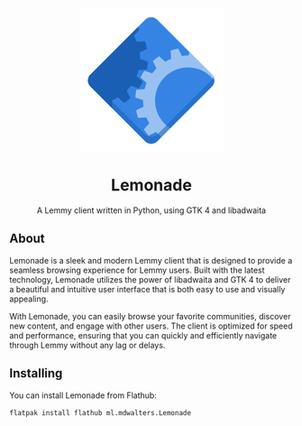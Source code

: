 <div align="center">
  <img src="https://github.com/mdwalters/lemonade/raw/main/data/icons/hicolor/scalable/apps/ml.mdwalters.Lemonade.svg" alt="The Lemonade logo">
  <h1>Lemonade</h1>
  A Lemmy client written in Python, using GTK 4 and libadwaita
</div>

## About
Lemonade is a sleek and modern Lemmy client that is designed to provide a seamless browsing experience for Lemmy users. Built with the latest technology, Lemonade utilizes the power of libadwaita and GTK 4 to deliver a beautiful and intuitive user interface that is both easy to use and visually appealing.





With Lemonade, you can easily browse your favorite communities, discover new content, and engage with other users. The client is optimized for speed and performance, ensuring that you can quickly and efficiently navigate through Lemmy without any lag or delays.
## Installing
You can install Lemonade from Flathub:
```bash
flatpak install flathub ml.mdwalters.Lemonade
```

